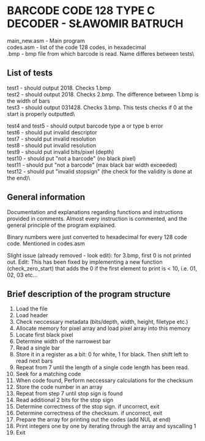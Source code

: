 # BARCODE CODE 128 TYPE C DECODER - SŁAWOMIR BATRUCH

main_new.asm - Main program\
codes.asm - list of the code 128 codes, in hexadecimal\
<Name>.bmp - bmp file from which barcode is read. Name differes between tests\

## List of tests
test1 - should output 2018. Checks 1.bmp\
test2 - should output 2018. Checks 2.bmp. The difference between 1.bmp is the width of bars\
test3 - should output 031428. Checks 3.bmp. This tests checks if 0 at the start is properly outputted\

test4 and test5 - should output barcode type a or type b error\
test6 - should put invalid descriptor\
test7 - should put invalid resolution\
test8 - should put invalid resolution\
test9 - should put invalid bits/pixel (depth)\
test10 - should put "not a barcode" (no black pixel)\
test11 - should put "not a barcode" (max black bar width exceeded)\
test12 - should put "invalid stopsign" (the check for the validity is done at the end)\

## General information
Documentation and explanations regarding functions and instructions provided in comments.
Almost every instruction is commented, and the general principle of the program explained.

Binary numbers were just converted to hexadecimal for every 128 code code. Mentioned in codes.asm

Slight issue (already removed - look edit): for 3.bmp, first 0 is not printed out.
Edit: This has been fixed by implementing a new function (check_zero_start) that adds the 0 if the first element
to print is < 10, i.e. 01, 02, 03 etc...

## Brief description of the program structure
1. Load the file
2. Load header
3. Check neccessary metadata (bits/depth, width, height, filetype etc.)
4. Allocate memory for pixel array and load pixel array into this memory
5. Locate first black pixel
6. Determine width of the narrowest bar
7. Read a single bar
8. Store it in a register as a bit: 0 for white, 1 for black. Then shift left to read next bars
9. Repeat from 7 until the length of a single code length has been read. 
10. Seek for a matching code
11. When code found, Perform neccessary calculations for the checksum
12. Store the code number in an array
13. Repeat from step 7 until stop sign is found
14. Read additional 2 bits for the stop sign
15. Determine correctness of the stop sign. if uncorrect, exit
16. Determine correctness of the checksum. if uncorrect, exit
17. Prepare the array for printing out the codes (add NUL at end)
18. Print integers one by one by iterating through the array and syscalling 1
19. Exit
